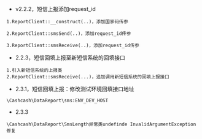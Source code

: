 - v2.2.2，短信上报添加request_id

```
1.ReportClient::__construct(..)，添加国家码传参

2.ReportClient::smsSend(..)，添加request_id传参

3.ReportClient::smsReceive(..)，添加request_id传参
```

- 2.2.3，短信回填上报至新短信系统的回填接口
```
1.引入新短信系统的上报类
2.ReportClient::smsReceive(...)，追加调用新短信系统的回填上报接口
```

- 2.3.1，短信回填上报：修改测试环境回填接口地址
```
\Cashcash\DataReport\sms:ENV_DEV_HOST
```

- 2.3.3

```
\Cashcash\DataReport\SmsLength异常类undefinde InvalidArgumentException修复
```